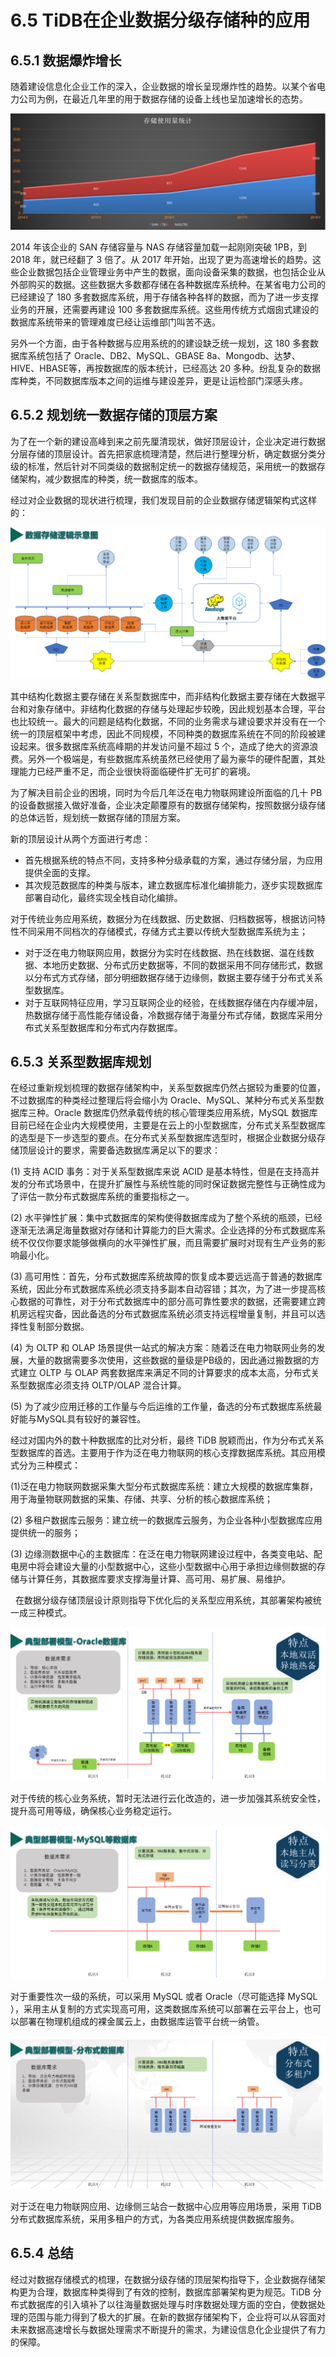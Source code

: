 # 6.5 TiDB在企业数据分级存储种的应用

## 6.5.1 数据爆炸增长
随着建设信息化企业工作的深入，企业数据的增长呈现爆炸性的趋势。以某个省电力公司为例，在最近几年里的用于数据存储的设备上线也呈加速增长的态势。

![img](../../res/session4/chapter6/tidb-in-enterprise-practices/1.png)

2014 年该企业的 SAN 存储容量与 NAS 存储容量加载一起刚刚突破 1PB，到 2018 年，就已经翻了 3 倍了。从 2017 年开始，出现了更为高速增长的趋势。这些企业数据包括企业管理业务中产生的数据，面向设备采集的数据，也包括企业从外部购买的数据。这些数据大多数都存储在各种数据库系统种。在某省电力公司的已经建设了 180 多套数据库系统，用于存储各种各样的数据，而为了进一步支撑业务的开展，还需要再建设 100 多套数据库系统。这些用传统方式烟囱式建设的数据库系统带来的管理难度已经让运维部门叫苦不迭。

另外一个方面，由于各种数据与应用系统的的建设缺乏统一规划，这 180 多套数据库系统包括了 Oracle、DB2、MySQL、GBASE 8a、Mongodb、达梦、HIVE、HBASE等，再按数据库的版本统计，已经高达 20 多种。纷乱复杂的数据库种类，不同数据库版本之间的运维与建设差异，更是让运检部门深感头疼。

## 6.5.2 规划统一数据存储的顶层方案
为了在一个新的建设高峰到来之前先厘清现状，做好顶层设计，企业决定进行数据分层存储的顶层设计。首先把家底梳理清楚，然后进行整理分析，确定数据分类分级的标准，然后针对不同类级的数据制定统一的数据存储规范，采用统一的数据存储架构，减少数据库的种类，统一数据库的版本。

经过对企业数据的现状进行梳理，我们发现目前的企业数据存储逻辑架构式这样的：

![img](../../res/session4/chapter6/tidb-in-enterprise-practices/2.png__thumbnail)


其中结构化数据主要存储在关系型数据库中，而非结构化数据主要存储在大数据平台和对象存储中。非结构化数据的存储与处理起步较晚，因此规划基本合理，平台也比较统一。最大的问题是结构化数据，不同的业务需求与建设要求并没有在一个统一的顶层框架中考虑，因此不同规模，不同种类的数据库系统在不同的阶段被建设起来。很多数据库系统高峰期的并发访问量不超过 5 个，造成了绝大的资源浪费。另外一个极端是，有些数据库系统虽然已经使用了最为豪华的硬件配置，其处理能力已经严重不足，而企业很快将面临硬件扩无可扩的窘境。

为了解决目前企业的困境，同时为今后几年泛在电力物联网建设所面临的几十 PB 的设备数据接入做好准备，企业决定颠覆原有的数据存储架构，按照数据分级存储的总体远哲，规划统一数据存储的顶层方案。

新的顶层设计从两个方面进行考虑：
* 首先根据系统的特点不同，支持多种分级承载的方案，通过存储分层，为应用提供全面的支撑。
* 其次规范数据库的种类与版本，建立数据库标准化编排能力，逐步实现数据库部署自动化，最终实现全栈自动化编排。 

对于传统业务应用系统，数据分为在线数据、历史数据、归档数据等，根据访问特性不同采用不同档次的存储模式，存储方式主要以传统大型数据库系统为主；
* 对于泛在电力物联网应用，数据分为实时在线数据、热在线数据、温在线数据、本地历史数据、分布式历史数据等，不同的数据采用不同存储形式，数据以分布式方式存储，部分明细数据存储于边缘侧，数据主要存储于分布式关系型数据库。
* 对于互联网特征应用，学习互联网企业的经验，在线数据存储在内存缓冲层，热数据存储于高性能存储设备，冷数据存储于海量分布式存储，数据库采用分布式关系型数据库和分布式内存数据库。

## 6.5.3 关系型数据库规划
在经过重新规划梳理的数据存储架构中，关系型数据库仍然占据较为重要的位置，不过数据库的种类经过整理后将会缩小为 Oracle、MySQL、某种分布式关系型数据库三种。Oracle 数据库仍然承载传统的核心管理类应用系统，MySQL 数据库目前已经在企业内大规模使用，主要是在云上的小型数据库，分布式关系型数据库的选型是下一步选型的要点。在分布式关系型数据库选型时，根据企业数据分级存储顶层设计的要求，需要备选数据库满足以下的要求：

(1)	支持 ACID 事务：对于关系型数据库来说 ACID 是基本特性，但是在支持高并发的分布式场景中，在提升扩展性与系统性能的同时保证数据完整性与正确性成为了评估一款分布式数据库系统的重要指标之一。

(2)	水平弹性扩展：集中式数据库的架构使得数据库成为了整个系统的瓶颈，已经逐渐无法满足海量数据对存储和计算能力的巨大需求。企业选择的分布式数据库系统不仅仅你要求能够做横向的水平弹性扩展，而且需要扩展时对现有生产业务的影响最小化。

(3)	高可用性：首先，分布式数据库系统故障的恢复成本要远远高于普通的数据库系统，因此分布式数据库系统必须支持多副本自动容错；其次，为了进一步提高核心数据的可靠性，对于分布式数据库中的部分高可靠性要求的数据，还需要建立跨机房远程灾备，因此备选的分布式数据库系统必须支持远程增量复制，并且可以选择性复制部分数据。

(4) 为 OLTP 和 OLAP 场景提供一站式的解决方案：随着泛在电力物联网业务的发展，大量的数据需要多次使用，这些数据的量级是PB级的，因此通过搬数据的方式建立 OLTP 与 OLAP 两套数据库来满足不同的计算要求的成本太高，分布式关系型数据库必须支持 OLTP/OLAP 混合计算。

(5)	为了减少应用迁移的工作量与今后运维的工作量，备选的分布式数据库系统最好能与MySQL具有较好的兼容性。


经过对国内外的数十种数据库的比对分析，最终 TiDB 脱颖而出，作为分布式关系型数据库的首选。主要用于作为泛在电力物联网的核心支撑数据库系统。其应用模式分为三种模式：

(1)泛在电力物联网数据采集大型分布式数据库系统：建立大规模的数据库集群，用于海量物联网数据的采集、存储、共享、分析的核心数据库系统；

(2) 多租户数据库云服务：建立统一的数据库云服务，为企业各种小型数据库应用提供统一的服务；

(3) 边缘测数据中心的主数据库：在泛在电力物联网建设过程中，各类变电站、配电房中将会建设大量的小型数据中心，这些小型数据中心用于承担边缘侧数据的存储与计算任务，其数据库要求支撑海量计算、高可用、易扩展、易维护。



  在数据分级存储顶层设计原则指导下优化后的关系型应用系统，其部署架构被统一成三种模式。

![img](../../res/session4/chapter6/tidb-in-enterprise-practices/3.png__thumbnail)


对于传统的核心业务系统，暂时无法进行云化改造的，进一步加强其系统安全性，提升高可用等级，确保核心业务稳定运行。

![img](../../res/session4/chapter6/tidb-in-enterprise-practices/4.png__thumbnail)

对于重要性次一级的系统，可以采用 MySQL 或者 Oracle（尽可能选择 MySQL ），采用主从复制的方式实现高可用，这类数据库系统可以部署在云平台上，也可以部署在物理机组成的裸金属云上，由数据库运管平台统一纳管。

![img](../../res/session4/chapter6/tidb-in-enterprise-practices/5.png__thumbnail)

对于泛在电力物联网应用、边缘侧三站合一数据中心应用等应用场景，采用 TiDB 分布式数据库系统，采用多租户的方式，为各类应用系统提供数据库服务。

## 6.5.4 总结
经过对数据存储模式的梳理，在数据分级存储的顶层架构指导下，企业数据存储架构更为合理，数据库种类得到了有效的控制，数据库部署架构更为规范。TiDB 分布式数据库的引入填补了以往海量数据处理与时序数据处理方面的空白，使数据处理的范围与能力得到了极大的扩展。在新的数据存储架构下，企业将可以从容面对未来数据高速增长与数据处理需求不断提升的需求，为建设信息化企业提供了有力的保障。


